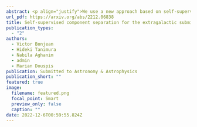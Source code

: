 ```yaml
---
abstract: <p align="justify">We use a new approach based on self-supervised deep learning networks originally applied to transparency separation in order to simultaneously extract the components of the extragalactic submillimeter sky, namely the Cosmic Microwave Background (CMB), the Cosmic Infrared Background (CIB), and the Sunyaev-Zel'dovich (SZ) effect. In this proof-of-concept paper, we test our approach on the WebSky extragalactic simulation maps in a range of frequencies from 93 to 545 GHz, and compare with one of the state-of-the-art traditional method MILCA for the case of SZ. We compare first visually the images, and then statistically the full-sky reconstructed high-resolution maps with power spectra. We study the contamination from other components with cross spectra, and we particularly emphasize the correlation between the CIB and the SZ effect and compute SZ fluxes around positions of galaxy clusters. The independent networks learn how to reconstruct the different components with less contamination than MILCA. Although this is tested here in ideal case (without noise, beams, nor foregrounds), this method shows good potential for application in future experiments such as Simons Observatory (SO) in combination with the Planck satellite.</p>
url_pdf: https://arxiv.org/abs/2212.06838
title: Self-supervised component separation for the extragalactic submillimeter sky
publication_types:
  - "2"
authors:
  - Victor Bonjean
  - Hideki Tanimura
  - Nabila Aghanim
  - admin
  - Marian Douspis
publication: Submitted to Astronomy & Astrophysics
publication_short: ""
featured: true
image:
  filename: featured.png
  focal_point: Smart
  preview_only: false
  caption: ""
date: 2022-12-6T00:59:55.824Z
---
```


